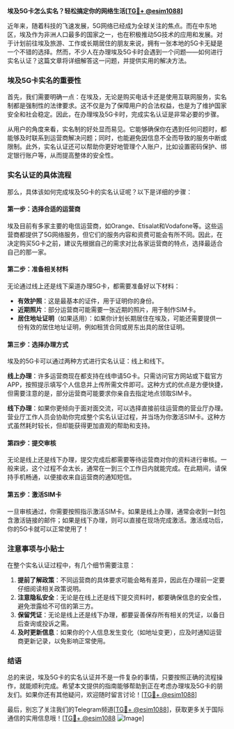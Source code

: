 **埃及5G卡怎么实名？轻松搞定你的网络生活[[TG💪+ @esim1088](https://t.me/s/esim1088)]**

近年来，随着科技的飞速发展，5G网络已经成为全球关注的焦点。而在中东地区，埃及作为非洲人口最多的国家之一，也在积极推动5G技术的应用和发展。对于计划前往埃及旅游、工作或长期居住的朋友来说，拥有一张本地的5G卡无疑是一个不错的选择。然而，不少人在办理埃及5G卡时会遇到一个问题——如何进行实名认证？这篇文章将详细解答这一问题，并提供实用的解决方法。

### 埃及5G卡实名的重要性

首先，我们需要明确一点：在埃及，无论是购买电话卡还是使用互联网服务，实名制都是强制性的法律要求。这不仅是为了保障用户的合法权益，也是为了维护国家安全和社会稳定。因此，在办理埃及5G卡时，完成实名认证是非常必要的步骤。

从用户的角度来看，实名制的好处显而易见。它能够确保你在遇到任何问题时，都能够及时联系到运营商解决问题；同时，也能避免因信息不全而导致的服务中断或限制。此外，实名认证还可以帮助你更好地管理个人账户，比如设置密码保护、绑定银行账户等，从而提高整体的安全性。

### 实名认证的具体流程

那么，具体该如何完成埃及5G卡的实名认证呢？以下是详细的步骤：

#### 第一步：选择合适的运营商

埃及目前有多家主要的电信运营商，如Orange、Etisalat和Vodafone等。这些运营商都提供了5G网络服务，但它们的服务内容和资费可能会有所不同。因此，在决定购买5G卡之前，建议先根据自己的需求对比各家运营商的特点，选择最适合自己的那一家。

#### 第二步：准备相关材料

无论通过线上还是线下渠道办理5G卡，都需要准备好以下材料：

- **有效护照**：这是最基本的证件，用于证明你的身份。
- **近期照片**：部分运营商可能需要一张近期的照片，用于制作SIM卡。
- **居住地址证明**（如果适用）：如果你计划长期居住在埃及，可能还需要提供一份有效的居住地址证明，例如租赁合同或房东出具的居住证明。

#### 第三步：选择办理方式

埃及的5G卡可以通过两种方式进行实名认证：线上和线下。

**线上办理**：许多运营商现在都支持在线申请5G卡。只需访问官方网站或下载官方APP，按照提示填写个人信息并上传所需文件即可。这种方式的优点是方便快捷，但需要注意的是，部分运营商可能要求你亲自去指定地点领取SIM卡。

**线下办理**：如果你更倾向于面对面交流，可以选择直接前往运营商的营业厅办理。营业厅工作人员会协助你完成整个实名认证过程，并当场为你激活SIM卡。这种方式虽然耗时较长，但却能获得更加直观的帮助和支持。

#### 第四步：提交审核

无论是线上还是线下办理，提交完成后都需要等待运营商对你的资料进行审核。一般来说，这个过程不会太长，通常在一到三个工作日内就能完成。在此期间，请保持手机畅通，以便接收来自运营商的通知短信。

#### 第五步：激活SIM卡

一旦审核通过，你需要按照指示激活SIM卡。如果是线上办理，通常会收到一封包含激活链接的邮件；如果是线下办理，则可以直接在现场完成激活。激活成功后，你的5G卡就可以正常使用了！

### 注意事项与小贴士

在整个实名认证过程中，有几个细节需要注意：

1. **提前了解政策**：不同运营商的具体要求可能会略有差异，因此在办理前一定要仔细阅读相关政策说明。
2. **注意隐私安全**：无论是在线上还是线下提交资料时，都要确保信息的安全性，避免泄露给不可信的第三方。
3. **保留凭证**：无论是线上还是线下办理，都要妥善保存所有相关的凭证，以备日后查询或投诉之需。
4. **及时更新信息**：如果你的个人信息发生变化（如地址变更），应及时通知运营商更新记录，以免影响正常使用。

### 结语

总的来说，埃及5G卡的实名认证并不是一件复杂的事情，只要按照正确的流程操作，就能顺利完成。希望本文提供的指南能够帮助到正在考虑办理埃及5G卡的朋友们。如果你还有其他疑问，欢迎随时留言讨论！[[TG💪+ @esim1088](https://t.me/s/esim1088)]

最后，别忘了关注我们的Telegram频道[[TG💪+ @esim1088](https://t.me/s/esim1088)]，获取更多关于国际通信的实用信息哦！[[TG💪+ @esim1088](https://t.me/s/esim1088) ![Image](https://i.postimg.cc/4NQfJmqS/Snipaste-2025-05-13-00-14-12.png)]